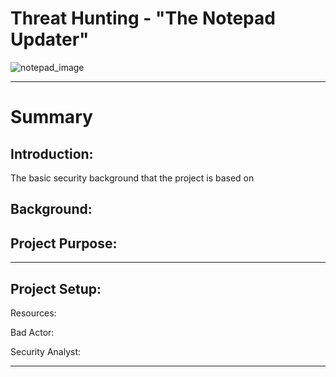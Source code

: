 # Threat Hunting - "The Notepad Updater" 
![notepad_image](https://github.com/user-attachments/assets/4995403f-ae7d-48c8-86ad-36486f17275f)

---
# Summary
## Introduction:
The basic security background that the project is based on

## Background:

## Project Purpose:

---
## Project Setup:
Resources:

Bad Actor:

Security Analyst:


----
